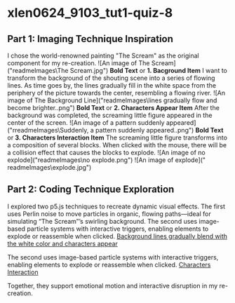 # xlen0624_9103_tut1-quiz-8
## Part 1: Imaging Technique Inspiration
I chose the world-renowned painting "The Scream" as the original component for my re-creation.
![An image of The Scream]("readmeImages\The Scream.jpg")
**Bold Text** or __1. Bacground Item__
I want to transform the background of the shouting scene into a series of flowing lines. As time goes by, the lines gradually fill in the white space from the periphery of the picture towards the center, resembling a flowing river.
![An image of The Background Line]("readmeImages\lines gradually flow and become brighter..png")
**Bold Text** or __2. Characters Appear Item__
After the background was completed, the screaming little figure appeared in the center of the screen.
![An image of a pattern suddenly appeared]("rreadmeImages\Suddenly, a pattern suddenly appeared..png")
**Bold Text** or __3. Characters Interaction Item__
The screaming little figure transforms into a composition of several blocks. When clicked with the mouse, there will be a collision effect that causes the blocks to explode.
![An image of no explode]("readmeImages\no explode.png")
![An image of explode](" readmeImages\explode.jpg")

## Part 2: Coding Technique Exploration
I explored two p5.js techniques to recreate dynamic visual effects. The first uses Perlin noise to move particles in organic, flowing paths—ideal for simulating “The Scream”’s swirling background. The second uses image-based particle systems with interactive triggers, enabling elements to explode or reassemble when clicked. 
[Background lines gradually blend with the white color and characters appear](https://openprocessing.org/sketch/881448)

The second uses image-based particle systems with interactive triggers, enabling elements to explode or reassemble when clicked. 
[Characters Interaction](https://openprocessing.org/sketch/1171976)

Together, they support emotional motion and interactive disruption in my re-creation.